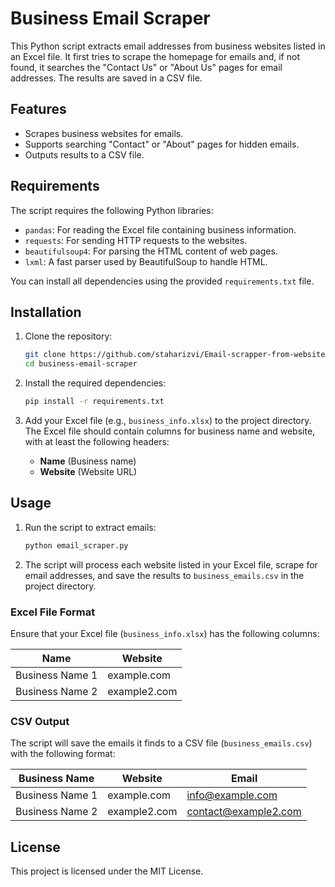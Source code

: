 # Business Email Scraper

This Python script extracts email addresses from business websites listed in an Excel file. It first tries to scrape the homepage for emails and, if not found, it searches the "Contact Us" or "About Us" pages for email addresses. The results are saved in a CSV file.

## Features

- Scrapes business websites for emails.
- Supports searching "Contact" or "About" pages for hidden emails.
- Outputs results to a CSV file.

## Requirements

The script requires the following Python libraries:

- `pandas`: For reading the Excel file containing business information.
- `requests`: For sending HTTP requests to the websites.
- `beautifulsoup4`: For parsing the HTML content of web pages.
- `lxml`: A fast parser used by BeautifulSoup to handle HTML.

You can install all dependencies using the provided `requirements.txt` file.

## Installation

1. Clone the repository:
    ```bash
    git clone https://github.com/staharizvi/Email-scrapper-from-websites.git
    cd business-email-scraper
    ```

2. Install the required dependencies:
    ```bash
    pip install -r requirements.txt
    ```

3. Add your Excel file (e.g., `business_info.xlsx`) to the project directory. The Excel file should contain columns for business name and website, with at least the following headers:
    - **Name** (Business name)
    - **Website** (Website URL)

## Usage

1. Run the script to extract emails:
    ```bash
    python email_scraper.py
    ```

2. The script will process each website listed in your Excel file, scrape for email addresses, and save the results to `business_emails.csv` in the project directory.

### Excel File Format

Ensure that your Excel file (`business_info.xlsx`) has the following columns:

| Name             | Website          |
|------------------|------------------|
| Business Name 1  | example.com       |
| Business Name 2  | example2.com      |

### CSV Output

The script will save the emails it finds to a CSV file (`business_emails.csv`) with the following format:

| Business Name    | Website         | Email               |
|------------------|-----------------|---------------------|
| Business Name 1  | example.com     | info@example.com     |
| Business Name 2  | example2.com    | contact@example2.com |

## License

This project is licensed under the MIT License.
